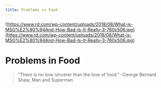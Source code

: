 ```yaml
---
title: Problems in Food
---
```


![https://www.rd.com/wp-content/uploads/2018/08/What-is-MSG%E2%80%94And-How-Bad-Is-It-Really-3-760x506.jpg](https://www.rd.com/wp-content/uploads/2018/08/What-is-MSG%E2%80%94And-How-Bad-Is-It-Really-3-760x506.jpg)

# Problems in Food
> "There is no love sincerer than the love of food." -George Bernard Shaw, Man and Superman

<!-- 
# Blog

<BlogIndex /> -->
